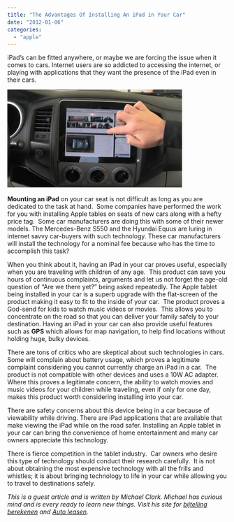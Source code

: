 ```yaml
---
title: "The Advantages Of Installing An iPad in Your Car"
date: "2012-01-06"
categories: 
  - "apple"
---
```


iPad’s can be fitted anywhere, or maybe we are forcing the issue when it comes to cars. Internet users are so addicted to accessing the internet, or playing with applications that they want the presence of the iPad even in their cars.  
  
  

[![](images/2011-12-30_002542.jpg)](http://2.bp.blogspot.com/-ukjBHtrZK0Q/TwaUREmmHFI/AAAAAAAAIGA/BQJQGZZ2qHc/s1600/2011-12-30_002542.jpg)

  
  
**Mounting an iPad** on your car seat is not difficult as long as you are dedicated to the task at hand.  Some companies have performed the work for you with installing Apple tables on seats of new cars along with a hefty price tag.  Some car manufacturers are doing this with some of their newer models. The Mercedes-Benz S550 and the Hyundai Equus are luring in internet savvy car-buyers with such technology. These car manufacturers will install the technology for a nominal fee because who has the time to accomplish this task?  
  
When you think about it, having an iPad in your car proves useful, especially when you are traveling with children of any age.  This product can save you hours of continuous complaints, arguments and let us not forget the age-old question of “Are we there yet?” being asked repeatedly. The Apple tablet being installed in your car is a superb upgrade with the flat-screen of the product making it easy to fit to the inside of your car.  The product proves a God-send for kids to watch music videos or movies.  This allows you to concentrate on the road so that you can deliver your family safely to your destination. Having an iPad in your car can also provide useful features such as **GPS** which allows for map navigation, to help find locations without holding huge, bulky devices.  
  
There are tons of critics who are skeptical about such technologies in cars.  Some will complain about battery usage, which proves a legitimate complaint considering you cannot currently charge an iPad in a car.  The product is not compatible with other devices and uses a 10W AC adapter. Where this proves a legitimate concern, the ability to watch movies and music videos for your children while traveling, even if only for one day, makes this product worth considering installing into your car.  
  
There are safety concerns about this device being in a car because of viewability while driving. There are iPad applications that are available that make viewing the iPad while on the road safer. Installing an Apple tablet in your car can bring the convenience of home entertainment and many car owners appreciate this technology.  
  
There is fierce competition in the tablet industry.  Car owners who desire this type of technology should conduct their research carefully.  It is not about obtaining the most expensive technology with all the frills and whistles; it is about bringing technology to life in your car while allowing you to travel to destinations safely.    
  
_This is a guest article and is written by Michael Clark. Michael has curious mind and is every ready to learn new things. Visit his site for [bijtelling berekenen](http://www.volkswagen.nl/home/over_volkswagen/wat_kost_autorijden/bijtelling/0,19155,_D0Lnl,00.html) and [Auto leasen](http://www.volkswagen.nl/home/over_volkswagen/volkswagen_zakelijk/leasen/0,20735,_D0Lnl,00.html)._
